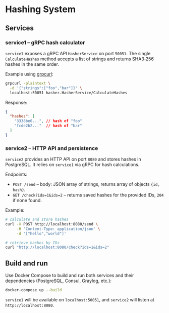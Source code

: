 # Hashing System

## Services

### service1 – gRPC hash calculator

`service1` exposes a gRPC API `HasherService` on port `50051`. The single
`CalculateHashes` method accepts a list of strings and returns SHA3‑256 hashes in
the same order.

Example using [grpcurl](https://github.com/fullstorydev/grpcurl):

```bash
grpcurl -plaintext \
  -d '{"strings":["foo","bar"]}' \
  localhost:50051 hasher.HasherService/CalculateHashes
```

Response:

```json
{
  "hashes": [
    "3338be0...", // hash of "foo"
    "fcde2b2..."  // hash of "bar"
  ]
}
```

### service2 – HTTP API and persistence

`service2` provides an HTTP API on port `8080` and stores hashes in PostgreSQL.
It relies on `service1` via gRPC for hash calculations.

Endpoints:

* `POST /send` – body: JSON array of strings, returns array of
  objects `{id, hash}`.
* `GET /check?ids=1&ids=2` – returns saved hashes for the provided IDs,
  `204` if none found.

Example:

```bash
# calculate and store hashes
curl -X POST http://localhost:8080/send \
     -H 'Content-Type: application/json' \
     -d '["hello","world"]'

# retrieve hashes by IDs
curl "http://localhost:8080/check?ids=1&ids=2"
```

## Build and run

Use Docker Compose to build and run both services and their dependencies
(PostgreSQL, Consul, Graylog, etc.):

```bash
docker-compose up --build
```

`service1` will be available on `localhost:50051`, and `service2` will listen at
`http://localhost:8080`.

